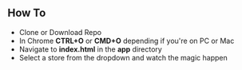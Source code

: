## How To

- Clone or Download Repo
- In Chrome **CTRL+O** or **CMD+O** depending if you're on PC or Mac
- Navigate to **index.html** in the **app** directory
- Select a store from the dropdown and watch the magic happen
